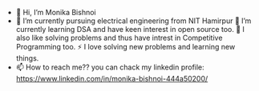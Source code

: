 - 👋 Hi, I’m Monika Bishnoi
- 📄 I’m currently pursuing electrical engineering from NIT Hamirpur
🌱 I’m currently learning DSA and have keen interest in open source too.
📘 I also like solving problems and thus have intrest in Competitive Programming too.
⚡ I love solving new problems and learning new things.  
- 📫 How to reach me?? you can chack my linkedin profile:  https://www.linkedin.com/in/monika-bishnoi-444a50200/
<!---
monikabishnoi29/monikabishnoi29 is a ✨ special ✨ repository because its `README.md` (this file) appears on your GitHub profile.
You can click the Preview link to take a look at your changes.
--->
